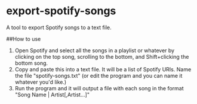 # export-spotify-songs
A tool to export Spotify songs to a text file.

##How to use
1. Open Spotify and select all the songs in a playlist or whatever by clicking on the top song, scrolling to the bottom, and Shift+clicking the bottom song.
2. Copy and paste this into a text file. It will be a list of Spotify URIs. Name the file "spotify-songs.txt" (or edit the program and you can name it whatever you'd like.)
3. Run the program and it will output a file with each song in the format "Song Name | Artist[,Artist...]"
